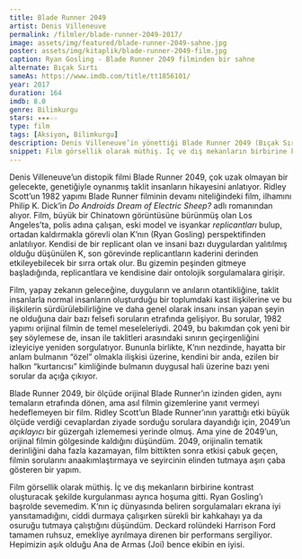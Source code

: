 ```yaml
---
title: Blade Runner 2049 
artist: Denis Villeneuve
permalink: /filmler/blade-runner-2049-2017/
image: assets/img/featured/blade-runner-2049-sahne.jpg
poster: assets/img/kitaplik/blade-runner-2049-film.jpg
caption: Ryan Gosling - Blade Runner 2049 filminden bir sahne
alternate: Bıçak Sırtı
sameAs: https://www.imdb.com/title/tt1856101/
year: 2017
duration: 164
imdb: 8.0
genre: Bilimkurgu
stars: ★★★☆☆
type: film
tags: [Aksiyon, Bilimkurgu]
description: Denis Villeneuve’in yönettiği Blade Runner 2049 (Bıçak Sırtı) filminin eleştirisi.
snippet: Film görsellik olarak müthiş. İç ve dış mekanların birbirine kontrast oluşturacak şekilde kurgulanması ayrıca hoşuma gitti.
--- 
```


Denis Villeneuve’un distopik filmi Blade Runner 2049, çok uzak olmayan bir gelecekte, genetiğiyle oynanmış taklit insanların hikayesini anlatıyor. Ridley Scott’un 1982 yapımı Blade Runner filminin devamı niteliğindeki film, ilhamını Philip K. Dick’in _Do Androids Dream of Electric Sheep?_ adlı romanından alıyor. Film, büyük bir Chinatown görüntüsüne bürünmüş olan Los Angeles’ta, polis adına çalışan, eski model ve isyankar _replicantları_ bulup, ortadan kaldırmakla görevli olan K’nın (Ryan Gosling) perspektifinden anlatılıyor. Kendisi de bir replicant olan ve insani bazı duygulardan yalıtılmış olduğu düşünülen K, son görevinde replicantların kaderini derinden etkileyebilecek bir sırra ortak olur. Bu gizemin peşinden gitmeye başladığında, replicantlara ve kendisine dair ontolojik sorgulamalara girişir. 

Film, yapay zekanın geleceğine, duyguların ve anıların otantikliğine, taklit insanlarla normal insanların oluşturduğu bir toplumdaki kast ilişkilerine ve bu ilişkilerin sürdürülebilirliğine ve daha genel olarak insanı insan yapan şeyin ne olduğuna dair bazı felsefi soruların etrafında gelişiyor. Bu sorular, 1982 yapımı orijinal filmin de temel meseleleriydi. 2049, bu bakımdan çok yeni bir şey söylemese de, insan ile taklitleri arasındaki sınırın geçirgenliğini izleyiciye yeniden sorgulatıyor. Bununla birlikte, K’nın nezdinde, hayatta bir anlam bulmanın “özel” olmakla ilişkisi üzerine, kendini bir anda, ezilen bir halkın “kurtarıcısı” kimliğinde bulmanın duygusal hali üzerine bazı yeni sorular da açığa çıkıyor. 

Blade Runner 2049, bir ölçüde orijinal Blade Runner’ın izinden giden, aynı temaların etrafında dönen, ama asıl filmin gizemlerine yanıt vermeyi hedeflemeyen bir film. Ridley Scott’un Blade Runner’ının yarattığı etki büyük ölçüde verdiği cevaplardan ziyade sorduğu sorulara dayandığı için, 2049’un _açıklayıcı_ bir güzergah izlememesi yerinde olmuş. Ama yine de 2049’un, orijinal filmin gölgesinde kaldığını düşündüm. 2049, orijinalin tematik derinliğini daha fazla kazamayan, film bittikten sonra etkisi çabuk geçen, filmin sorularını anaakımlaştırmaya ve seyircinin elinden tutmaya aşırı çaba gösteren bir yapım. 

Film görsellik olarak müthiş. İç ve dış mekanların birbirine kontrast oluşturacak şekilde kurgulanması ayrıca hoşuma gitti. Ryan Gosling’ı başrolde sevemedim. K’nın iç dünyasında beliren sorgulamaları ekrana iyi yansıtamadığını, ciddi durmaya çalışırken sürekli bir kahkahayı ya da osuruğu tutmaya çalıştığını düşündüm. Deckard rolündeki Harrison Ford tamamen ruhsuz, emekliye ayrılmaya direnen bir performans sergiliyor. Hepimizin aşık olduğu Ana de Armas (Joi) bence ekibin en iyisi. 


